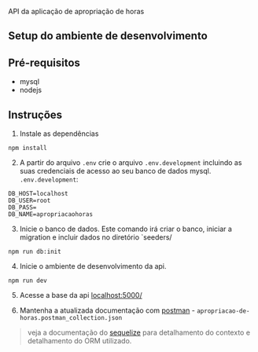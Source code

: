 API da aplicação de apropriação de horas

## Setup do ambiente de desenvolvimento

## Pré-requisitos
 - mysql
 - nodejs

## Instruções

1. Instale as dependências

```
npm install
```

2. A partir do arquivo `.env` crie o arquivo `.env.development` incluindo as suas credenciais de acesso ao seu banco de dados mysql. `.env.development`:
```env
DB_HOST=localhost
DB_USER=root
DB_PASS=
DB_NAME=apropriacaohoras
```
3. Inicie o banco de dados. Este comando irá criar o banco, iniciar a migration e incluir dados no diretório `seeders/
```
npm run db:init
```

4. Inicie o ambiente de desenvolvimento da api. 
```
npm run dev
```

5. Acesse a base da api [localhost:5000/](http://localhost:5000/)

6. Mantenha a atualizada documentação com [postman](https://www.postman.com/) - `apropriacao-de-horas.postman_collection.json`

> veja a documentação do [sequelize](https://sequelize.org/master/manual/) para detalhamento do contexto e detalhamento do ORM utilizado.